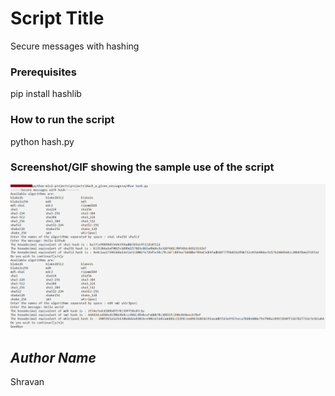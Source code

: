 # Script Title
<!--Remove the below lines and add yours -->
Secure messages with hashing

### Prerequisites
<!--Remove the below lines and add yours -->
pip install hashlib

### How to run the script
<!--Remove the below lines and add yours -->
python hash.py

### Screenshot/GIF showing the sample use of the script
<!--Remove the below lines and add yours -->
![Alt text](screenshot.png?raw=true "Title")

## *Author Name*
<!--Remove the below lines and add yours -->
Shravan